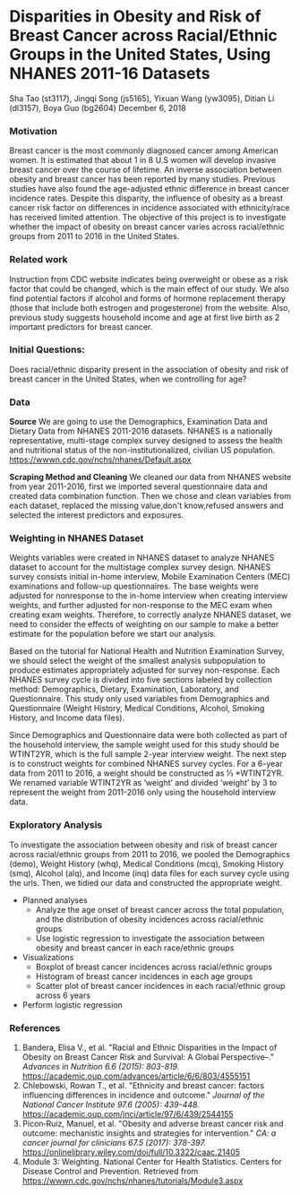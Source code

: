 Disparities in Obesity and Risk of Breast Cancer across Racial/Ethnic Groups in the United States, Using NHANES 2011-16 Datasets
================
Sha Tao (st3117), Jingqi Song (js5165), Yixuan Wang (yw3095), Ditian Li (dl3157), Boya Guo (bg2604)
December 6, 2018

### Motivation

Breast cancer is the most commonly diagnosed cancer among American women. It is estimated that about 1 in 8 U.S women will develop invasive breast cancer over the course of lifetime. An inverse association between obesity and breast cancer has been reported by many studies. Previous studies have also found the age-adjusted ethnic difference in breast cancer incidence rates. Despite this disparity, the influence of obesity as a breast cancer risk factor on differences in incidence associated with ethnicity/race has received limited attention. The objective of this project is to investigate whether the impact of obesity on breast cancer varies across racial/ethnic groups from 2011 to 2016 in the United States.

### Related work

Instruction from CDC website indicates being overweight or obese as a risk factor that could be changed, which is the main effect of our study. We also find potential factors if alcohol and forms of hormone replacement therapy (those that include both estrogen and progesterone) from the website. Also, previous study suggests household income and age at first live birth as 2 important predictors for breast cancer.

### Initial Questions:

Does racial/ethnic disparity present in the association of obesity and risk of breast cancer in the United States, when we controlling for age?

### Data

**Source** We are going to use the Demographics, Examination Data and Dietary Data from NHANES 2011-2016 datasets. NHANES is a nationally representative, multi-stage complex survey designed to assess the health and nutritional status of the non-institutionalized, civilian US population. <https://wwwn.cdc.gov/nchs/nhanes/Default.aspx>

**Scraping Method and Cleaning** We cleaned our data from NHANES website from year 2011-2016, first we imported several questionnaire data and created data combination function. Then we chose and clean variables from each dataset, replaced the missing value,don't know,refused answers and selected the interest predictors and exposures.

### Weighting in NHANES Dataset

Weights variables were created in NHANES dataset to analyze NHANES dataset to account for the multistage complex survey design. NHANES survey consists initial in-home interview, Mobile Examination Centers (MEC) examinations and follow-up questionnaires. The base weights were adjusted for nonresponse to the in-home interview when creating interview weights, and further adjusted for non-response to the MEC exam when creating exam weights. Therefore, to correctly analyze NHANES dataset, we need to consider the effects of weighting on our sample to make a better estimate for the population before we start our analysis.

Based on the tutorial for National Health and Nutrition Examination Survey, we should select the weight of the smallest analysis subpopulation to produce estimates appropriately adjusted for survey non-response. Each NHANES survey cycle is divided into five sections labeled by collection method: Demographics, Dietary, Examination, Laboratory, and Questionnaire. This study only used variables from Demographics and Questionnaire (Weight History, Medical Conditions, Alcohol, Smoking History, and Income data files).

Since Demographics and Questionnaire data were both collected as part of the household interview, the sample weight used for this study should be WTINT2YR, which is the full sample 2-year interview weight. The next step is to construct weights for combined NHANES survey cycles. For a 6-year data from 2011 to 2016, a weight should be constructed as ⅓ \*WTINT2YR. We renamed variable WTINT2YR as ‘weight’ and divided ‘weight’ by 3 to represent the weight from 2011-2016 only using the household interview data.

### Exploratory Analysis

To investigate the association between obesity and risk of breast cancer across racial/ethnic groups from 2011 to 2016, we pooled the Demographics (demo), Weight History (whq), Medical Conditions (mcq), Smoking History (smq), Alcohol (alq), and Income (inq) data files for each survey cycle using the urls. Then, we tidied our data and constructed the appropriate weight.

-   Planned analyses
    -   Analyze the age onset of breast cancer across the total population, and the distribution of obesity incidences across racial/ethnic groups
    -   Use logistic regression to investigate the association between obesity and breast cancer in each race/ethnic groups
-   Visualizations
    -   Boxplot of breast cancer incidences across racial/ethnic groups
    -   Histogram of breast cancer incidences in each age groups
    -   Scatter plot of breast cancer incidences in each racial/ethnic group across 6 years
-   Perform logistic regression

### References

1.  Bandera, Elisa V., et al. "Racial and Ethnic Disparities in the Impact of Obesity on Breast Cancer Risk and Survival: A Global Perspective–." *Advances in Nutrition 6.6 (2015): 803-819.* <https://academic.oup.com/advances/article/6/6/803/4555151>
2.  Chlebowski, Rowan T., et al. "Ethnicity and breast cancer: factors influencing differences in incidence and outcome." *Journal of the National Cancer Institute 97.6 (2005): 439-448.* <https://academic.oup.com/jnci/article/97/6/439/2544155>
3.  Picon‐Ruiz, Manuel, et al. "Obesity and adverse breast cancer risk and outcome: mechanistic insights and strategies for intervention." *CA: a cancer journal for clinicians 67.5 (2017): 378-397.* <https://onlinelibrary.wiley.com/doi/full/10.3322/caac.21405>
4.  Module 3: Weighting. National Center for Health Statistics. Centers for Disease Control and Prevention. Retrieved from <https://wwwn.cdc.gov/nchs/nhanes/tutorials/Module3.aspx>

